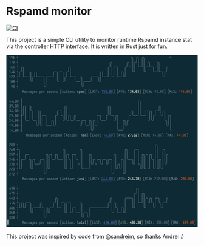 # Rspamd monitor

[![CI](https://github.com/rspamd/rspamd-mon/actions/workflows/check_and_lint.yml/badge.svg)](https://github.com/rspamd/rspamd-mon/actions/workflows/check_and_lint.yml)

This project is a simple CLI utility to monitor runtime Rspamd instance stat via the controller HTTP interface.
It is written in Rust just for fun.

![Screenshot](<assets/screenshot.png?raw=true>)

This project was inspired by code from [@sandreim](https://github.com/sandreim), so thanks Andrei :)
